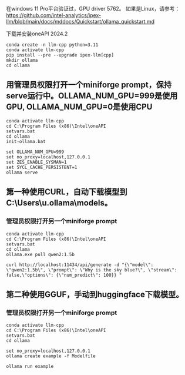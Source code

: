 在windows 11 Pro平台验证过，GPU driver 5762。
如果是Linux，请参考：https://github.com/intel-analytics/ipex-llm/blob/main/docs/mddocs/Quickstart/ollama_quickstart.md

下载并安装oneAPI 2024.2

```
conda create -n llm-cpp python=3.11
conda activate llm-cpp
pip install --pre --upgrade ipex-llm[cpp]
mkdir ollama
cd ollama
```

## 用管理员权限打开一个miniforge prompt，保持serve运行中。OLLAMA_NUM_GPU=999是使用GPU, OLLAMA_NUM_GPU=0是使用CPU
```
conda activate llm-cpp
cd C:\Program Files (x86)\Intel\oneAPI
setvars.bat
cd ollama
init-ollama.bat

set OLLAMA_NUM_GPU=999
set no_proxy=localhost,127.0.0.1
set ZES_ENABLE_SYSMAN=1
set SYCL_CACHE_PERSISTENT=1
ollama serve
```

## 第一种使用CURL，自动下载模型到C:\Users\u\.ollama\models。
### 管理员权限打开另一个miniforge prompt
```
conda activate llm-cpp
cd C:\Program Files (x86)\Intel\oneAPI
setvars.bat
cd ollama
ollama.exe pull qwen2:1.5b

curl http://localhost:11434/api/generate -d "{\"model\": \"qwen2:1.5b\", \"prompt\": \"Why is the sky blue?\", \"stream\": false,\"options\": {\"num_predict\": 100}} "
```

## 第二种使用GGUF，手动到huggingface下载模型。
### 管理员权限打开另一个miniforge prompt
```
conda activate llm-cpp
cd C:\Program Files (x86)\Intel\oneAPI
setvars.bat
cd ollama

set no_proxy=localhost,127.0.0.1
ollama create example -f Modelfile

ollama run example
```
